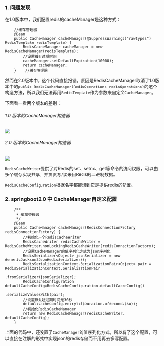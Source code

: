 
### 1. 问题发现
在1.0版本中，我们配置redis的cacheManager是这种方式：
```
    //缓存管理器
    @Bean
    public CacheManager cacheManager(@SuppressWarnings("rawtypes") RedisTemplate redisTemplate) {
        RedisCacheManager cacheManager = new RedisCacheManager(redisTemplate);
        //设置缓存过期时间
        cacheManager.setDefaultExpiration(10000);
        return cacheManager;
    }    //缓存管理器
```
然而在2.0版本中，这个代码直接报错，原因是RedisCacheManager取消了1.0版本中的`public RedisCacheManager(RedisOperations redisOperations)`的这个构造方法，所以我们无法再用`RedisTemplate`作为参数来自定义`CacheManager`。

下面看一看两个版本的差别：

###### 1.0 版本的CacheManager构造器
![](https://upload-images.jianshu.io/upload_images/5786888-4b9cd30262f4cec9.png?imageMogr2/auto-orient/strip%7CimageView2/2/w/1240)

###### 2.0 版本的CacheManager构造器
![](https://upload-images.jianshu.io/upload_images/5786888-0b8cd322165452c1.png?imageMogr2/auto-orient/strip%7CimageView2/2/w/1240)

`RedisCacheWriter`提供了对Redis的set、setnx、get等命令的访问权限，可以由多个缓存实现共享，并负责写/读来自Redis的二进制数据。

`RedisCacheConfiguration`根据名字都能想到它是提供redis的配置。


### 2. springboot2.0 中 CacheManager自定义配置
```
    /**
     * 缓存管理器
     */
    @Bean
    public CacheManager cacheManager(RedisConnectionFactory redisConnectionFactory) {
        //初始化一个RedisCacheWriter
        RedisCacheWriter redisCacheWriter = RedisCacheWriter.nonLockingRedisCacheWriter(redisConnectionFactory);
        //设置CacheManager的值序列化方式为json序列化
        RedisSerializer<Object> jsonSerializer = new GenericJackson2JsonRedisSerializer();
        RedisSerializationContext.SerializationPair<Object> pair = RedisSerializationContext.SerializationPair
                                                    .fromSerializer(jsonSerializer);
        RedisCacheConfiguration defaultCacheConfig=RedisCacheConfiguration.defaultCacheConfig()
                                                    .serializeValuesWith(pair);
        //设置默认超过期时间是30秒
        defaultCacheConfig.entryTtl(Duration.ofSeconds(30));
        //初始化RedisCacheManager
        return new RedisCacheManager(redisCacheWriter, defaultCacheConfig);
    }
```
上面的代码中，还设置了`CacheManager`的值序列化方式，所以有了这个配置，可以直接在注解的形式中实现json的redis存储而不用再去多写配置。
